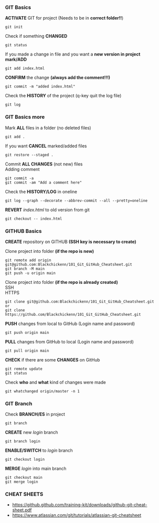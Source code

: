 ### GIT Basics
**ACTIVATE** GIT for project (Needs to be in **correct folder!!**)
```
git init
```
Check if something **CHANGED**
```
git status
```
If you made a change in file and you want a **new version in project mark/ADD**
```
git add index.html
```
**CONFIRM** the change **(always add the comment!!!)**
```
git commit -m "added index.html"
```
Check the **HISTORY** of the project (q-key quit the log file)
```
git log
```
### GIT Basics more 
Mark **ALL** files in a folder (no deleted files)
```
git add .
```
If you want **CANCEL** marked/added files
```
git restore --staged .
```
Commit **ALL CHANGES** (not new) files  
Adding comment
```
git commit -a
git commit -am "Add a comment here"
```
Check the **HISTORY/LOG** in oneline
```
git log --graph --decorate --abbrev-commit --all --pretty=oneline
```
**REVERT** *index.html* to old version from git
```
git checkout -- index.html
```

### GITHUB Basics
**CREATE** repository on GITHUB  **(SSH key is necessary to create)**

Clone project into folder **(if the repo is new)**
```
git remote add origin git@github.com:Blackchickenn/101_Git_GitHub_Cheatsheet.git  
git branch -M main  
git push -u origin main
```
Clone project into folder **(if the repo is already created)**  
SSH  
HTTPS
```
git clone git@github.com:Blackchickenn/101_Git_GitHub_Cheatsheet.git  
or  
git clone https://github.com/Blackchickenn/101_Git_GitHub_Cheatsheet.git
```
**PUSH** changes from local to GitHub (Login name and password)
```
git push origin main
```
**PULL** changes from GitHub to local (Login name and password)
```
git pull origin main
```
**CHECK** if there are some **CHANGES** on GitHub
```
git remote update
git status
```
Check **who** and **what** kind of changes were made
```
git whatchanged origin/master -n 1
```

### GIT Branch
Check **BRANCH/ES** in project
```
git branch
```
**CREATE** new *login* branch
```
git branch login
```
**ENABLE/SWITCH** to *login* branch
```
git checkout login
```
**MERGE** *login* into main branch
```
git checkout main  
git merge login
```
### CHEAT SHEETS
- https://github.github.com/training-kit/downloads/github-git-cheat-sheet.pdf  
- https://www.atlassian.com/git/tutorials/atlassian-git-cheatsheet 